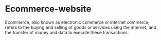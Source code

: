 # Ecommerce-website
Ecommerce, also known as electronic commerce or internet commerce, refers to the buying and selling of goods or services using the internet, and the transfer of money and data to execute these transactions.
